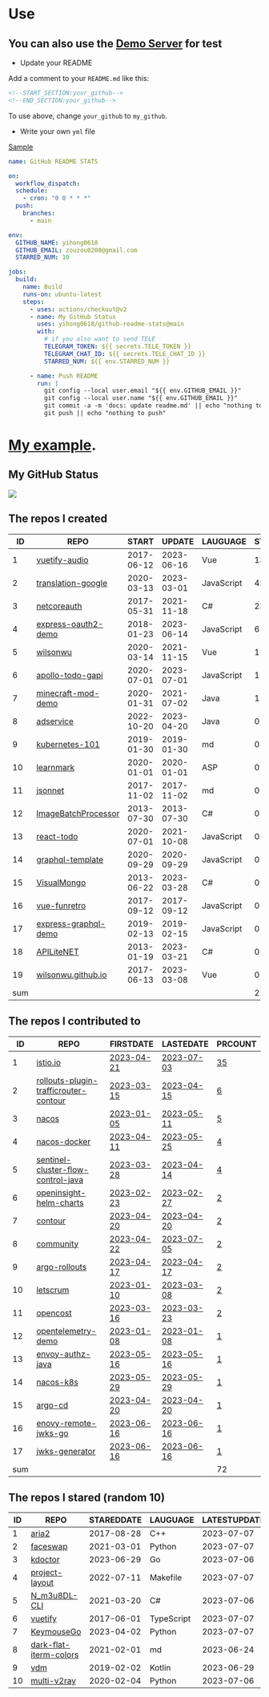 # Use

## You can also use the [Demo Server](https://github.com/yihong0618/github-readme-stats-server) for test

- Update your README

Add a comment to your `README.md` like this:

```md
<!--START_SECTION:your_github-->
<!--END_SECTION:your_github-->
```
To use above, change `your_github` to `my_github`.

- Write your own `yml` file

[Sample](https://github.com/yihong0618/2021)

```yml
name: GitHub README STATS

on:
  workflow_dispatch:
  schedule:
    - cron: "0 0 * * *"
  push:
    branches:
      - main

env:
  GITHUB_NAME: yihong0618
  GITHUB_EMAIL: zouzou0208@gmail.com
  STARRED_NUM: 10

jobs:
  build:
    name: Build
    runs-on: ubuntu-latest
    steps:
      - uses: actions/checkout@v2
      - name: My GitHub Status
        uses: yihong0618/github-readme-stats@main
        with:
          # if you also want to send TELE
          TELEGRAM_TOKEN: ${{ secrets.TELE_TOKEN }}
          TELEGRAM_CHAT_ID: ${{ secrets.TELE_CHAT_ID }}
          STARRED_NUM: ${{ env.STARRED_NUM }}

      - name: Push README
        run: |
          git config --local user.email "${{ env.GITHUB_EMAIL }}"
          git config --local user.name "${{ env.GITHUB_EMAIL }}"
          git commit -a -m 'docs: update readme.md' || echo "nothing to commit"
          git push || echo "nothing to push"
```



# [My example](https://github.com/yihong0618/2021).

## My GitHub Status
<img align="middle" src="https://github-readme-stats-1.yihong0618.vercel.app/api?username=yihong0618&show_icons=true&&&hide_title=true" />

<!--START_SECTION:my_github-->
## The repos I created
| ID  |                                   REPO                                   |   START    |   UPDATE   |  LAUGUAGE  | STARS |
|-----|--------------------------------------------------------------------------|------------|------------|------------|-------|
|   1 | [vuetify-audio](https://github.com/wilsonwu/vuetify-audio)               | 2017-06-12 | 2023-06-16 | Vue        |   136 |
|   2 | [translation-google](https://github.com/wilsonwu/translation-google)     | 2020-03-13 | 2023-03-01 | JavaScript |    42 |
|   3 | [netcoreauth](https://github.com/wilsonwu/netcoreauth)                   | 2017-05-31 | 2021-11-18 | C#         |    23 |
|   4 | [express-oauth2-demo](https://github.com/wilsonwu/express-oauth2-demo)   | 2018-01-23 | 2023-06-14 | JavaScript |     6 |
|   5 | [wilsonwu](https://github.com/wilsonwu/wilsonwu)                         | 2020-03-14 | 2021-11-15 | Vue        |     1 |
|   6 | [apollo-todo-gapi](https://github.com/wilsonwu/apollo-todo-gapi)         | 2020-07-01 | 2023-07-01 | JavaScript |     1 |
|   7 | [minecraft-mod-demo](https://github.com/wilsonwu/minecraft-mod-demo)     | 2020-01-31 | 2021-07-02 | Java       |     1 |
|   8 | [adservice](https://github.com/wilsonwu/adservice)                       | 2022-10-20 | 2023-04-20 | Java       |     0 |
|   9 | [kubernetes-101](https://github.com/wilsonwu/kubernetes-101)             | 2019-01-30 | 2019-01-30 | md         |     0 |
|  10 | [learnmark](https://github.com/wilsonwu/learnmark)                       | 2020-01-01 | 2020-01-01 | ASP        |     0 |
|  11 | [jsonnet](https://github.com/wilsonwu/jsonnet)                           | 2017-11-02 | 2017-11-02 | md         |     0 |
|  12 | [ImageBatchProcessor](https://github.com/wilsonwu/ImageBatchProcessor)   | 2013-07-30 | 2013-07-30 | C#         |     0 |
|  13 | [react-todo](https://github.com/wilsonwu/react-todo)                     | 2020-07-01 | 2021-10-08 | JavaScript |     0 |
|  14 | [graphql-template](https://github.com/wilsonwu/graphql-template)         | 2020-09-29 | 2020-09-29 | JavaScript |     0 |
|  15 | [VisualMongo](https://github.com/wilsonwu/VisualMongo)                   | 2013-06-22 | 2023-03-28 | C#         |     0 |
|  16 | [vue-funretro](https://github.com/wilsonwu/vue-funretro)                 | 2017-09-12 | 2017-09-12 | JavaScript |     0 |
|  17 | [express-graphql-demo](https://github.com/wilsonwu/express-graphql-demo) | 2019-02-13 | 2019-02-15 | JavaScript |     0 |
|  18 | [APILiteNET](https://github.com/wilsonwu/APILiteNET)                     | 2013-01-19 | 2023-03-21 | C#         |     0 |
|  19 | [wilsonwu.github.io](https://github.com/wilsonwu/wilsonwu.github.io)     | 2017-06-13 | 2023-03-08 | Vue        |     0 |
| sum |                                                                          |            |            |            |   210 |

## The repos I contributed to
| ID  |                                                      REPO                                                       |                                          FIRSTDATE                                          |                                          LASTEDATE                                           |                                                           PRCOUNT                                                            |
|-----|-----------------------------------------------------------------------------------------------------------------|---------------------------------------------------------------------------------------------|----------------------------------------------------------------------------------------------|------------------------------------------------------------------------------------------------------------------------------|
|   1 | [istio.io](https://github.com/istio/istio.io)                                                                   | [2023-04-21](https://github.com/istio/istio.io/pull/13089)                                  | [2023-07-03](https://github.com/istio/istio.io/pull/13500)                                   | [35](https://github.com/istio/istio.io/pulls?q=created%3A2023+is%3Apr+author%3Awilsonwu)                                     |
|   2 | [rollouts-plugin-trafficrouter-contour](https://github.com/argoproj-labs/rollouts-plugin-trafficrouter-contour) | [2023-03-15](https://github.com/argoproj-labs/rollouts-plugin-trafficrouter-contour/pull/1) | [2023-04-15](https://github.com/argoproj-labs/rollouts-plugin-trafficrouter-contour/pull/13) | [6](https://github.com/argoproj-labs/rollouts-plugin-trafficrouter-contour/pulls?q=created%3A2023+is%3Apr+author%3Awilsonwu) |
|   3 | [nacos](https://github.com/alibaba/nacos)                                                                       | [2023-01-05](https://github.com/alibaba/nacos/pull/9803)                                    | [2023-05-11](https://github.com/alibaba/nacos/pull/10473)                                    | [5](https://github.com/alibaba/nacos/pulls?q=created%3A2023+is%3Apr+author%3Awilsonwu)                                       |
|   4 | [nacos-docker](https://github.com/nacos-group/nacos-docker)                                                     | [2023-04-11](https://github.com/nacos-group/nacos-docker/pull/331)                          | [2023-05-25](https://github.com/nacos-group/nacos-docker/pull/340)                           | [4](https://github.com/nacos-group/nacos-docker/pulls?q=created%3A2023+is%3Apr+author%3Awilsonwu)                            |
|   5 | [sentinel-cluster-flow-control-java](https://github.com/projectsesame/sentinel-cluster-flow-control-java)       | [2023-03-28](https://github.com/projectsesame/sentinel-cluster-flow-control-java/pull/2)    | [2023-04-14](https://github.com/projectsesame/sentinel-cluster-flow-control-java/pull/7)     | [4](https://github.com/projectsesame/sentinel-cluster-flow-control-java/pulls?q=created%3A2023+is%3Apr+author%3Awilsonwu)    |
|   6 | [openinsight-helm-charts](https://github.com/openinsight-proj/openinsight-helm-charts)                          | [2023-02-23](https://github.com/openinsight-proj/openinsight-helm-charts/pull/77)           | [2023-02-27](https://github.com/openinsight-proj/openinsight-helm-charts/pull/79)            | [2](https://github.com/openinsight-proj/openinsight-helm-charts/pulls?q=created%3A2023+is%3Apr+author%3Awilsonwu)            |
|   7 | [contour](https://github.com/projectcontour/contour)                                                            | [2023-04-20](https://github.com/projectcontour/contour/pull/5299)                           | [2023-04-20](https://github.com/projectcontour/contour/pull/5299)                            | [2](https://github.com/projectcontour/contour/pulls?q=created%3A2023+is%3Apr+author%3Awilsonwu)                              |
|   8 | [community](https://github.com/istio/community)                                                                 | [2023-04-22](https://github.com/istio/community/pull/1035)                                  | [2023-07-05](https://github.com/istio/community/pull/1115)                                   | [2](https://github.com/istio/community/pulls?q=created%3A2023+is%3Apr+author%3Awilsonwu)                                     |
|   9 | [argo-rollouts](https://github.com/argoproj/argo-rollouts)                                                      | [2023-04-17](https://github.com/argoproj/argo-rollouts/pull/2729)                           | [2023-04-17](https://github.com/argoproj/argo-rollouts/pull/2729)                            | [2](https://github.com/argoproj/argo-rollouts/pulls?q=created%3A2023+is%3Apr+author%3Awilsonwu)                              |
|  10 | [letscrum](https://github.com/letscrum/letscrum)                                                                | [2023-01-10](https://github.com/letscrum/letscrum/pull/5)                                   | [2023-03-08](https://github.com/letscrum/letscrum/pull/8)                                    | [2](https://github.com/letscrum/letscrum/pulls?q=created%3A2023+is%3Apr+author%3Awilsonwu)                                   |
|  11 | [opencost](https://github.com/opencost/opencost)                                                                | [2023-03-16](https://github.com/opencost/opencost/pull/1773)                                | [2023-03-23](https://github.com/opencost/opencost/pull/1799)                                 | [2](https://github.com/opencost/opencost/pulls?q=created%3A2023+is%3Apr+author%3Awilsonwu)                                   |
|  12 | [opentelemetry-demo](https://github.com/openinsight-proj/opentelemetry-demo)                                    | [2023-01-08](https://github.com/openinsight-proj/opentelemetry-demo/pull/1)                 | [2023-01-08](https://github.com/openinsight-proj/opentelemetry-demo/pull/1)                  | [1](https://github.com/openinsight-proj/opentelemetry-demo/pulls?q=created%3A2023+is%3Apr+author%3Awilsonwu)                 |
|  13 | [envoy-authz-java](https://github.com/projectsesame/envoy-authz-java)                                           | [2023-05-16](https://github.com/projectsesame/envoy-authz-java/pull/7)                      | [2023-05-16](https://github.com/projectsesame/envoy-authz-java/pull/7)                       | [1](https://github.com/projectsesame/envoy-authz-java/pulls?q=created%3A2023+is%3Apr+author%3Awilsonwu)                      |
|  14 | [nacos-k8s](https://github.com/nacos-group/nacos-k8s)                                                           | [2023-05-29](https://github.com/nacos-group/nacos-k8s/pull/417)                             | [2023-05-29](https://github.com/nacos-group/nacos-k8s/pull/417)                              | [1](https://github.com/nacos-group/nacos-k8s/pulls?q=created%3A2023+is%3Apr+author%3Awilsonwu)                               |
|  15 | [argo-cd](https://github.com/argoproj/argo-cd)                                                                  | [2023-04-20](https://github.com/argoproj/argo-cd/pull/13300)                                | [2023-04-20](https://github.com/argoproj/argo-cd/pull/13300)                                 | [1](https://github.com/argoproj/argo-cd/pulls?q=created%3A2023+is%3Apr+author%3Awilsonwu)                                    |
|  16 | [enovy-remote-jwks-go](https://github.com/projectsesame/enovy-remote-jwks-go)                                   | [2023-06-16](https://github.com/projectsesame/enovy-remote-jwks-go/pull/1)                  | [2023-06-16](https://github.com/projectsesame/enovy-remote-jwks-go/pull/1)                   | [1](https://github.com/projectsesame/enovy-remote-jwks-go/pulls?q=created%3A2023+is%3Apr+author%3Awilsonwu)                  |
|  17 | [jwks-generator](https://github.com/projectsesame/jwks-generator)                                               | [2023-06-16](https://github.com/projectsesame/jwks-generator/pull/1)                        | [2023-06-16](https://github.com/projectsesame/jwks-generator/pull/1)                         | [1](https://github.com/projectsesame/jwks-generator/pulls?q=created%3A2023+is%3Apr+author%3Awilsonwu)                        |
| sum |                                                                                                                 |                                                                                             |                                                                                              |                                                                                                                           72 |

## The repos I stared (random 10)
| ID |                                      REPO                                       | STAREDDATE |  LAUGUAGE  | LATESTUPDATE |
|----|---------------------------------------------------------------------------------|------------|------------|--------------|
|  1 | [aria2](https://github.com/aria2/aria2)                                         | 2017-08-28 | C++        | 2023-07-07   |
|  2 | [faceswap](https://github.com/deepfakes/faceswap)                               | 2021-03-01 | Python     | 2023-07-07   |
|  3 | [kdoctor](https://github.com/kdoctor-io/kdoctor)                                | 2023-06-29 | Go         | 2023-07-06   |
|  4 | [project-layout](https://github.com/golang-standards/project-layout)            | 2022-07-11 | Makefile   | 2023-07-07   |
|  5 | [N_m3u8DL-CLI](https://github.com/nilaoda/N_m3u8DL-CLI)                         | 2021-03-20 | C#         | 2023-07-06   |
|  6 | [vuetify](https://github.com/vuetifyjs/vuetify)                                 | 2017-06-01 | TypeScript | 2023-07-07   |
|  7 | [KeymouseGo](https://github.com/taojy123/KeymouseGo)                            | 2023-04-02 | Python     | 2023-07-07   |
|  8 | [dark-flat-iterm-colors](https://github.com/QuentinWatt/dark-flat-iterm-colors) | 2021-02-01 | md         | 2023-06-24   |
|  9 | [vdm](https://github.com/ingbyr/vdm)                                            | 2019-02-02 | Kotlin     | 2023-06-29   |
| 10 | [multi-v2ray](https://github.com/Jrohy/multi-v2ray)                             | 2020-02-04 | Python     | 2023-07-06   |

<!--END_SECTION:my_github-->
